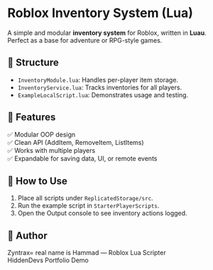 # Roblox Inventory System (Lua)

A simple and modular **inventory system** for Roblox, written in **Luau**.  
Perfect as a base for adventure or RPG-style games.

## 📂 Structure
- `InventoryModule.lua`: Handles per-player item storage.
- `InventoryService.lua`: Tracks inventories for all players.
- `ExampleLocalScript.lua`: Demonstrates usage and testing.

## 🧩 Features
✅ Modular OOP design  
✅ Clean API (AddItem, RemoveItem, ListItems)  
✅ Works with multiple players  
✅ Expandable for saving data, UI, or remote events

## 🚀 How to Use
1. Place all scripts under `ReplicatedStorage/src`.
2. Run the example script in `StarterPlayerScripts`.
3. Open the Output console to see inventory actions logged.

## 🧠 Author
 Zyntrax= real name is Hammad — Roblox Lua Scripter  
HiddenDevs Portfolio Demo
